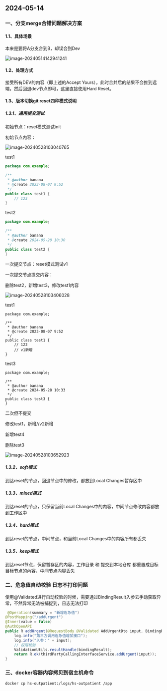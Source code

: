 ## 2024-05-14

### 一、分支merge合错问题解决方案

#### 1.1、具体场景

本来是要将A分支合到B，却误合到Dev

![image-20240514142941241](2024-05-14.assets/image-20240514142941241.png)

#### 1.2、处理方式

接受所有DEV的内容（即上述的Accept Yours），此时合并后的结果不会推到远端，然后回退dev节点即可，这里直接使用Hard Reset。



#### 1.3、版本切换git reset四种模式说明

##### 1.3.1、通用提交测试

初始节点：reset模式测试init

初始节点内容：

![image-20240528103040765](2024-05-14.assets/image-20240528103040765.png)

test1

```java
package com.example;

/**
 * @author banana
 * @create 2023-08-07 9:52
 */
public class test1 {
    // 123
}

```

test2

```java
package com.example;

/**
 * @author banana
 * @create 2024-05-28 10:30
 */
public class test2 {
}

```



一次提交节点：reset模式测试v1

一次提交节点提交内容：

删除test2，新增test3，修改test1内容

![image-20240528103406028](2024-05-14.assets/image-20240528103406028.png)

test1

```
package com.example;

/**
 * @author banana
 * @create 2023-08-07 9:52
 */
public class test1 {
    // 123
    // v1新增
}

```

test3

```
package com.example;

/**
 * @author banana
 * @create 2024-05-28 10:33
 */
public class test3 {
}

```



二次但不提交

修改test1，新增//v2新增

新增test4

删除test3

![image-20240528103652923](2024-05-14.assets/image-20240528103652923.png)





##### 1.3.2、soft模式

到达reset的节点，回退节点中的修改，都放到Local Changes暂存区中

##### 1.3.3、mixed模式

到达reset的节点，只保留当前Local Changes中的内容，中间节点修改内容都放到工作区中

##### 1.3.4、hard模式

到达reset的节点，中间节点，和当前Local Changes中的内容所有都丢失

##### 1.3.5、keep模式

到达reset节点，保留暂存区的内容，工作目录 和 提交到本地仓库 都重置成目标目标节点的內容，中间节点内容丢失



### 二、危急值自动校验 日志不打印问题

使用@Validated进行自动校验的时候，需要通过BindingResult入参去手动获取异常，不然异常无法被捕捉到，日志无法打印

```java
 @Operation(summary = "新增危急值")
@PostMapping("/addUrgent")
@Inner(value = false)
@AuthOpenAPI
public R addUrgent(@RequestBody @Validated AddUrgentDto input, BindingResult bindingResult){
    log.info("第三方调用危急值增加接口");
    log.info("入参：" + input);
    // 权限校验
    ValidationUtils.resultHandle(bindingResult);
    return R.ok(thirdPartyCallingInterfaceService.addUrgent(input));
}
```



### 三、docker容器内容拷贝到宿主机命令

`docker cp hs-outpatient:/logs/hs-outpatient /app`